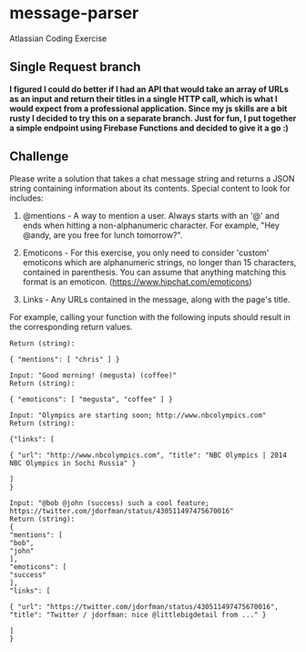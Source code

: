 # message-parser
Atlassian Coding Exercise

## Single Request branch

**I figured I could do better if I had an API that would take an array of URLs as an input and return their titles in a single HTTP call, which is what I would expect from a professional application. Since my js skills are a bit rusty I decided to try this on a separate branch.
Just for fun, I put together a simple endpoint using Firebase Functions and decided to give it a go :)**

## Challenge

Please write a solution that takes a chat message string and returns a JSON string containing information about its contents. Special content to look for includes:

1. @mentions - A way to mention a user. Always starts with an '@' and ends when hitting a non-alphanumeric character. For example, "Hey @andy, are you free for lunch tomorrow?".

2. Emoticons - For this exercise, you only need to consider 'custom' emoticons which are alphanumeric strings, no longer than 15 characters, contained in parenthesis. You can assume that anything matching this format is an emoticon. (https://www.hipchat.com/emoticons)

3. Links - Any URLs contained in the message, along with the page's title.

For example, calling your function with the following inputs should result in the corresponding return values.

```Input: "@chris you around?"
Return (string):

{ "mentions": [ "chris" ] }

Input: "Good morning! (megusta) (coffee)"
Return (string):

{ "emoticons": [ "megusta", "coffee" ] }

Input: "Olympics are starting soon; http://www.nbcolympics.com"
Return (string):

{"links": [

{ "url": "http://www.nbcolympics.com", "title": "NBC Olympics | 2014 NBC Olympics in Sochi Russia" }

]
}

Input: "@bob @john (success) such a cool feature; https://twitter.com/jdorfman/status/430511497475670016"
Return (string):
{
"mentions": [
"bob",
"john"
],
"emoticons": [
"success"
],
"links": [

{ "url": "https://twitter.com/jdorfman/status/430511497475670016", "title": "Twitter / jdorfman: nice @littlebigdetail from ..." }

]
}


